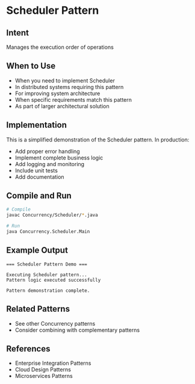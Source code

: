 # Scheduler Pattern

## Intent
Manages the execution order of operations

## When to Use
- When you need to implement Scheduler
- In distributed systems requiring this pattern
- For improving system architecture
- When specific requirements match this pattern
- As part of larger architectural solution

## Implementation
This is a simplified demonstration of the Scheduler pattern. In production:
- Add proper error handling
- Implement complete business logic
- Add logging and monitoring
- Include unit tests
- Add documentation

## Compile and Run
```bash
# Compile
javac Concurrency/Scheduler/*.java

# Run
java Concurrency.Scheduler.Main
```

## Example Output
```
=== Scheduler Pattern Demo ===

Executing Scheduler pattern...
Pattern logic executed successfully

Pattern demonstration complete.
```

## Related Patterns
- See other Concurrency patterns
- Consider combining with complementary patterns

## References
- Enterprise Integration Patterns
- Cloud Design Patterns
- Microservices Patterns
